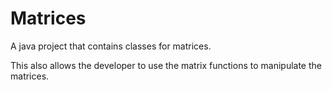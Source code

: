 Matrices
========

A java project that contains classes for matrices.

This also allows the developer to use the matrix functions to manipulate the matrices.
